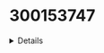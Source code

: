 # 300153747

<details>

```powershell
Success Restart Needed Exit Code      Feature Result
------- -------------- ---------      --------------
True    No             Success        {Active Directory Domain Services, Group P...
```
</details>

